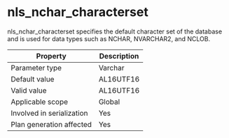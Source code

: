 nls_nchar_characterset
===========================================
<!-- # docslug#/oceanbase-database/oceanbase-database/V4.0.0/nls_nchar_characterset-1-2-3 -->
nls_nchar_characterset specifies the default character set of the database and is used for data types such as NCHAR, NVARCHAR2, and NCLOB.


| **Property**              | **Description** |
|---------------------------|-----------|
| Parameter type            | Varchar |
| Default value             | AL16UTF16 |
| Valid value               | AL16UTF16 |
| Applicable scope          | Global |
| Involved in serialization | Yes |
| Plan generation affected  | Yes |



